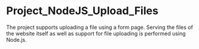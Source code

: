 # Project_NodeJS_Upload_Files

The project supports uploading a file using a form page. Serving the files of the website itself as well as support for file uploading is performed using Node.js. 
